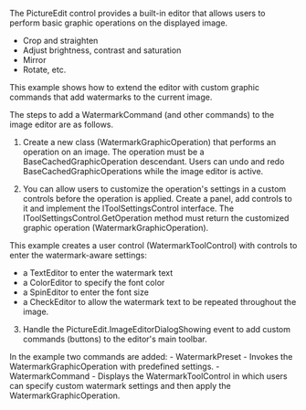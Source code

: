 
The PictureEdit control provides a built-in editor that allows users to perform basic graphic operations on the displayed image.
  - Crop and straighten
  - Adjust brightness, contrast and saturation
  - Mirror
  - Rotate, etc.

This example shows how to extend the editor with custom graphic commands that add watermarks to the current image.

The steps to add a WatermarkCommand (and other commands) to the image editor are as follows.

1. Create a new class (WatermarkGraphicOperation) that performs an operation on an image. 
The operation must be a BaseCachedGraphicOperation descendant. Users can undo and redo BaseCachedGraphicOperations while the image editor is active.

2. You can allow users to customize the operation's settings in a custom controls before the operation is applied. 
Create a panel, add controls to it and implement the IToolSettingsControl interface. The IToolSettingsControl.GetOperation method must return the customized graphic operation (WatermarkGraphicOperation).<br>

This example creates a user control (WatermarkToolControl) with controls to enter the watermark-aware settings:
   - a TextEditor to enter the watermark text
   - a ColorEditor to specify the font color
   - a SpinEditor to enter the font size
   - a CheckEditor to allow the watermark text to be repeated throughout the image.

3. Handle the PictureEdit.ImageEditorDialogShowing event to add custom commands (buttons) to the editor's main toolbar.<br>

In the example two commands are added:
    - WatermarkPreset - Invokes the WatermarkGraphicOperation with predefined settings.
    - WatermarkCommand - Displays the WatermarkToolControl in which users can specify custom watermark settings and then apply the WatermarkGraphicOperation.

